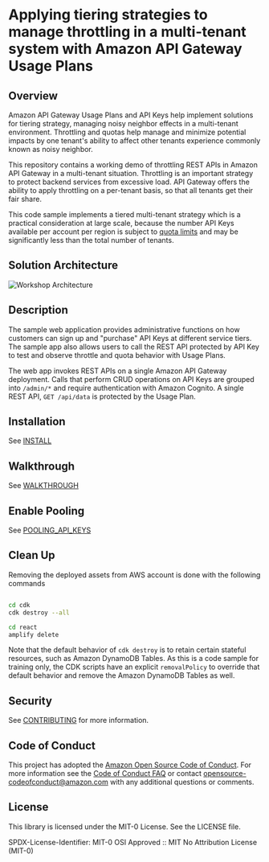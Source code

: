 # Applying tiering strategies to manage throttling in a multi-tenant system with Amazon API Gateway Usage Plans
## Overview

Amazon API Gateway Usage Plans and API Keys help implement solutions for tiering strategy, managing noisy neighbor effects in a multi-tenant environment. Throttling and quotas help manage and minimize potential impacts by one tenant's ability to affect other tenants experience commonly known as noisy neighbor.

This repository contains a working demo of throttling REST APIs in Amazon API Gateway in a multi-tenant situation. Throttling is an important strategy to protect backend services from excessive load. API Gateway offers the ability to apply throttling on a per-tenant basis, so that all tenants get their fair share. 

This code sample implements a tiered multi-tenant strategy which is a practical consideration at large scale, because the number API Keys available per account per region is subject to [quota limits](https://docs.aws.amazon.com/apigateway/latest/developerguide/limits.html) and may be significantly less than the total number of tenants. 

## Solution Architecture
![Workshop Architecture](/assets/images/architecture.png)

## Description

The sample web application provides administrative functions on how customers can sign up and "purchase" API Keys at different service tiers. The sample app also allows users to call the REST API protected by API Key to test and observe throttle and quota behavior with Usage Plans.

The web app invokes REST APIs on a single Amazon API Gateway deployment. Calls that perform CRUD operations on API Keys are grouped into `/admin/*` and require authentication with Amazon Cognito. A single REST API, `GET /api/data` is protected by the Usage Plan.  

## Installation 
See [INSTALL](./INSTALL.md)


## Walkthrough
See [WALKTHROUGH](./WALKTHROUGH.md)


## Enable Pooling
See [POOLING_API_KEYS](./POOLING_API_KEYS.md)

## Clean Up
Removing the deployed assets from AWS account is done with the following commands

```bash

cd cdk
cdk destroy --all

cd react
amplify delete
```

Note that the default behavior of `cdk destroy` is to retain certain stateful resources, such as Amazon DynamoDB Tables. As this is a code sample for training only, the CDK scripts have an explicit `removalPolicy` to override that default behavior and remove the Amazon DynamoDB Tables as well. 

## Security

See [CONTRIBUTING](CONTRIBUTING.md#security-issue-notifications) for more information.

## Code of Conduct
This project has adopted the [Amazon Open Source Code of Conduct](https://aws.github.io/code-of-conduct).
For more information see the [Code of Conduct FAQ](https://aws.github.io/code-of-conduct-faq) or contact
opensource-codeofconduct@amazon.com with any additional questions or comments.

## License

This library is licensed under the MIT-0 License. See the LICENSE file.

SPDX-License-Identifier: MIT-0
OSI Approved :: MIT No Attribution License (MIT-0)
